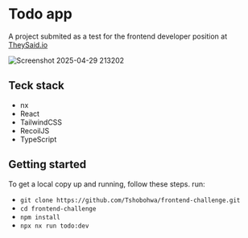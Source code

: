 # Todo app
A project submited as a test for the frontend developer position at [TheySaid.io](https://www.theysaid.io/)

![Screenshot 2025-04-29 213202](https://github.com/user-attachments/assets/0a3c79ef-dae3-4bc3-947a-cc6e18bfc739)

## Teck stack
- nx
- React
- TailwindCSS
- RecoilJS
- TypeScript

## Getting started
To get a local copy up and running, follow these steps.
run:

- `git clone https://github.com/Tshobohwa/frontend-challenge.git`
- `cd frontend-challenge`
- `npm install`
- `npx nx run todo:dev`



